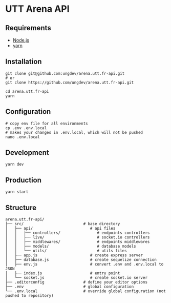 # UTT Arena API

## Requirements

* [Node.js](https://nodejs.org/)
* [yarn](https://yarnpkg.com/)

## Installation

```
git clone git@github.com:ungdev/arena.utt.fr-api.git
# or
git clone https://github.com/ungdev/arena.utt.fr-api.git

cd arena.utt.fr-api
yarn
```

## Configuration

```
# copy env file for all environments
cp .env .env.local
# makes your changes in .env.local, which will not be pushed
nano .env.local
```

## Development

```
yarn dev
```

## Production

```
yarn start
```

## Structure

```
arena.utt.fr-api/
├── src/                          # base directory
│   ├── api/                         # api files
│   │   ├── controllers/                # endpoints controllers
│   │   ├── live/                       # socket.io controllers
│   │   ├── middlewares/                # endpoints middlewares
│   │   ├── models/                     # database models
│   │   └── utils/                      # utils files
│   ├── app.js                       # create express server
│   ├── database.js                  # create sequelize connection
│   ├── env.js                       # convert .env and .env.local to JSON
│   ├── index.js                     # entry point
│   └── socket.js                    # create socket.io server
├── .editorconfig                 # define your editor options
├── .env                          # global configuration
└── .env.local                    # override global configuration (not pushed to repository)
```
